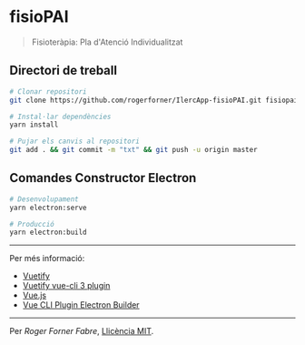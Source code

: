 # fisioPAI

> Fisioteràpia: Pla d'Atenció Individualitzat

## Directori de treball

```bash
# Clonar repositori
git clone https://github.com/rogerforner/IlercApp-fisioPAI.git fisiopai

# Instal·lar dependències
yarn install

# Pujar els canvis al repositori
git add . && git commit -m "txt" && git push -u origin master
```

## Comandes Constructor Electron

```bash
# Desenvolupament
yarn electron:serve

# Producció
yarn electron:build
```

---

Per més informació:
- [Vuetify](https://vuetifyjs.com/es-MX/)
- [Vuetify vue-cli 3 plugin](https://github.com/vuetifyjs/vue-cli-plugin-vuetify)
- [Vue.js](https://vuejs.org/)
- [Vue CLI Plugin Electron Builder](https://nklayman.github.io/vue-cli-plugin-electron-builder/)

---

Per _Roger Forner Fabre_, [Llicència MIT](LICENCE.md).
